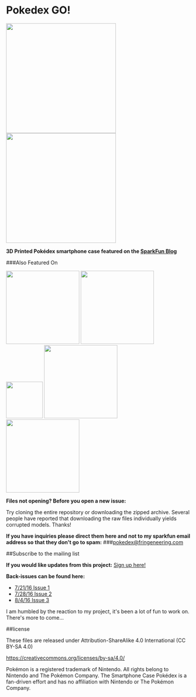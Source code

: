 # Pokedex GO!

<img src="https://cloud.githubusercontent.com/assets/1609220/17082025/904e21a0-512b-11e6-889c-b52dd58f63e5.png" width="300"><img src="https://cloud.githubusercontent.com/assets/1609220/17082026/9903485c-512b-11e6-8c7e-af3510a28db6.png" width="300">

**3D Printed Pokédex smartphone case featured on the [SparkFun Blog](https://www.sparkfun.com/news/2140)**

###Also Featured On

<img src="https://cloud.githubusercontent.com/assets/1609220/17081938/579238b8-5128-11e6-9cc9-595319fd71a7.png" width="200">
<img src="https://cloud.githubusercontent.com/assets/1609220/17081942/742fd4d0-5128-11e6-9fb9-4347f1e5f980.png" width="200">
<img src="https://cloud.githubusercontent.com/assets/1609220/17081945/88c93300-5128-11e6-8882-6b3ced36972e.png" width="100">
<img src="https://cloud.githubusercontent.com/assets/1609220/17081947/933a0bde-5128-11e6-8ba4-0b139a65ae4b.png" width="200">
<img src="https://cloud.githubusercontent.com/assets/1609220/17081953/e5a0b6b6-5128-11e6-8a90-a902e01c0515.png" width="200">

**Files not opening? Before you open a new issue:**

Try cloning the entire repository or downloading the zipped archive. Several people have reported that downloading the raw files individually yields corrupted models. Thanks!

**If you have inquiries please direct them here and not to my sparkfun email address so that they don't go to spam:**
###pokedex@fringeneering.com

##Subscribe to the mailing list

**If you would like updates from this project:**
[Sign up here!](https://app.flashissue.com/subscribe/eELS28QT8Z)

**Back-issues can be found here:**

* [7/21/16 Issue 1](https://app.flashissue.com/newsletters/2fd92ad7b8a77e4cb336d9c8b8517676475b9bff)
* [7/28/16 Issue 2](https://app.flashissue.com/newsletters/40e445324a2997733c3b17070e7b3b064cbd7b38)
* [8/4/16 Issue 3](https://app.flashissue.com/newsletters/074b53a4867c22d719021c876f0edea46ee363f2)

I am humbled by the reaction to my project, it's been a lot of fun to work on. There's more to come...

##license

These files are released under Attribution-ShareAlike 4.0 International (CC BY-SA 4.0)

https://creativecommons.org/licenses/by-sa/4.0/

Pokémon is a registered trademark of Nintendo. All rights belong to Nintendo and The Pokémon Company. The Smartphone Case Pokédex is a fan-driven effort and has no affiliation with Nintendo or The Pokémon Company.
